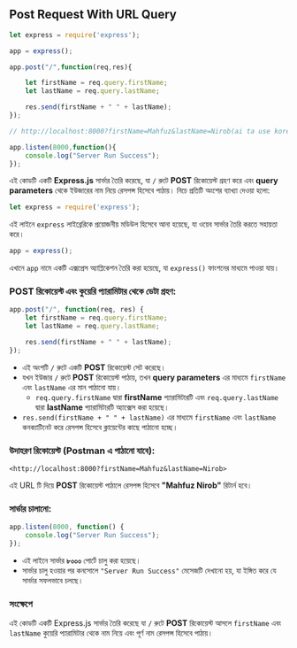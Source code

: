 ## **Post Request With URL Query**

```jsx
let express = require('express');

app = express();

app.post("/",function(req,res){

    let firstName = req.query.firstName;
    let lastName = req.query.lastName;

    res.send(firstName + " " + lastName);
});

// http://localhost:8000?firstName=Mahfuz&lastName=Nirob(ai ta use kore post man e Post request debo)

app.listen(8000,function(){
    console.log("Server Run Success");
});
```

এই কোডটি একটি **Express.js** সার্ভার তৈরি করেছে, যা `/` রুটে **POST** রিকোয়েস্ট গ্রহণ করে এবং **query parameters** থেকে ইউজারের নাম নিয়ে রেসপন্স হিসেবে পাঠায়। নিচে প্রতিটি অংশের ব্যাখ্যা দেওয়া হলো:

```jsx
let express = require('express');

```

এই লাইনে `express` লাইব্রেরিকে প্রয়োজনীয় মডিউল হিসেবে আনা হয়েছে, যা ওয়েব সার্ভার তৈরি করতে সহায়তা করে।

```jsx
app = express();

```

এখানে `app` নামে একটি এক্সপ্রেস অ্যাপ্লিকেশন তৈরি করা হয়েছে, যা `express()` ফাংশনের মাধ্যমে পাওয়া যায়।

### POST রিকোয়েস্ট এবং কুয়েরি প্যারামিটার থেকে ডেটা গ্রহণ:

```jsx
app.post("/", function(req, res) {
    let firstName = req.query.firstName;
    let lastName = req.query.lastName;

    res.send(firstName + " " + lastName);
});

```

- এই অংশটি `/` রুটে একটি **POST** রিকোয়েস্ট সেট করেছে।
- যখন ইউজার `/` রুটে **POST** রিকোয়েস্ট পাঠায়, তখন **query parameters** এর মাধ্যমে `firstName` এবং `lastName` এর মান পাঠানো যায়।
    - `req.query.firstName` দ্বারা **firstName** প্যারামিটারটি এবং `req.query.lastName` দ্বারা **lastName** প্যারামিটারটি অ্যাক্সেস করা হয়েছে।
- `res.send(firstName + " " + lastName)` এর মাধ্যমে `firstName` এবং `lastName` কনক্যাটিনেট করে রেসপন্স হিসেবে ক্লায়েন্টের কাছে পাঠানো হচ্ছে।

### উদাহরণ রিকোয়েস্ট (Postman এ পাঠানো যাবে):

```
<http://localhost:8000?firstName=Mahfuz&lastName=Nirob>

```

এই URL টি দিয়ে **POST** রিকোয়েস্ট পাঠালে রেসপন্স হিসেবে **"Mahfuz Nirob"** রিটার্ন হবে।

### সার্ভার চালানো:

```jsx
app.listen(8000, function() {
    console.log("Server Run Success");
});

```

- এই লাইনে সার্ভার **৮০০০** পোর্টে চালু করা হয়েছে।
- সার্ভার চালু হওয়ার পর কনসোলে `"Server Run Success"` মেসেজটি দেখানো হয়, যা ইঙ্গিত করে যে সার্ভার সফলভাবে চলছে।

### সংক্ষেপে

এই কোডটি একটি Express.js সার্ভার তৈরি করেছে যা `/` রুটে **POST** রিকোয়েস্ট আসলে `firstName` এবং `lastName` কুয়েরি প্যারামিটার থেকে নাম নিয়ে এবং পূর্ণ নাম রেসপন্স হিসেবে পাঠায়।